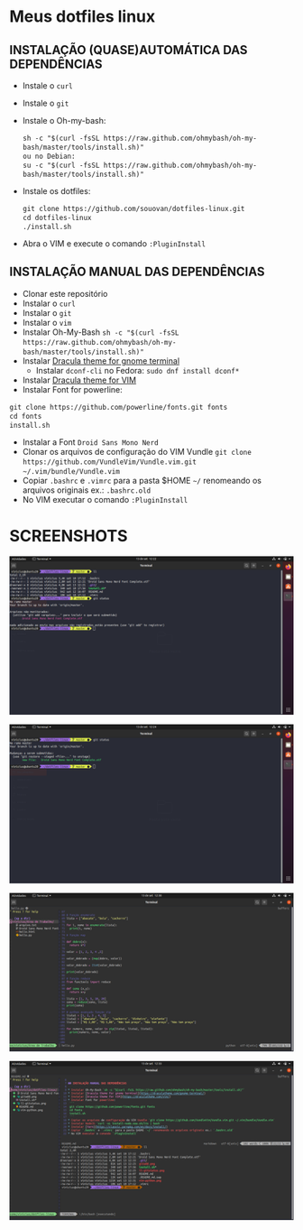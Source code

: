 # Meus dotfiles linux

## INSTALAÇÃO (QUASE)AUTOMÁTICA DAS DEPENDÊNCIAS

* Instale o `curl`
* Instale o `git`
* Instale o Oh-my-bash:
  ```
  sh -c "$(curl -fsSL https://raw.github.com/ohmybash/oh-my-bash/master/tools/install.sh)"
  ou no Debian: 
  su -c "$(curl -fsSL https://raw.github.com/ohmybash/oh-my-bash/master/tools/install.sh)"
  ```

* Instale os dotfiles:

  ``` 
  git clone https://github.com/souovan/dotfiles-linux.git
  cd dotfiles-linux
  ./install.sh
  ```
* Abra o VIM e execute o comando `:PluginInstall`

## INSTALAÇÃO MANUAL DAS DEPENDÊNCIAS

* Clonar este repositório
* Instalar o `curl`
* Instalar o `git`
* Instalar o `vim`
* Instalar Oh-My-Bash `sh -c "$(curl -fsSL https://raw.github.com/ohmybash/oh-my-bash/master/tools/install.sh)"`
* Instalar [Dracula theme for gnome terminal](https://draculatheme.com/gnome-terminal/)
  * Instalar `dconf-cli` no Fedora: `sudo dnf install dconf*`
* Instalar [Dracula theme for VIM](https://draculatheme.com/vim/)
* Instalar Font for powerline:
 ```
 git clone https://github.com/powerline/fonts.git fonts
 cd fonts
 install.sh
 ```
* Instalar a Font `Droid Sans Mono Nerd`
* Clonar os arquivos de configuração do VIM Vundle `git clone https://github.com/VundleVim/Vundle.vim.git ~/.vim/bundle/Vundle.vim`
* Copiar `.bashrc` e `.vimrc` para a pasta $HOME `~/` renomeando os arquivos originais ex.: `.bashrc.old`
* No VIM executar o comando `:PluginInstall`

# SCREENSHOTS

![](./imgs/ll-gitstatus.png)

![](./imgs/gitadd.png)

![](./imgs/vim-python-nerdtree.png)

![](./imgs/vim-readme-nerdtree.png)
